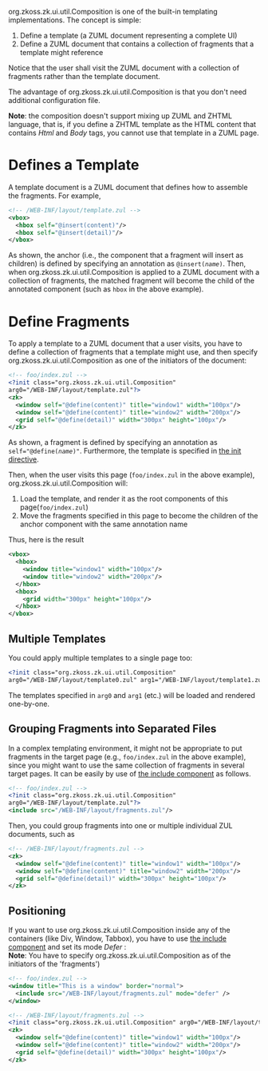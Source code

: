 

<javadoc>org.zkoss.zk.ui.util.Composition</javadoc> is one of the
built-in templating implementations. The concept is simple:

1.  Define a template (a ZUML document representing a complete UI)
2.  Define a ZUML document that contains a collection of fragments that
    a template might reference

Notice that the user shall visit the ZUML document with a collection of
fragments rather than the template document.

The advantage of <javadoc>org.zkoss.zk.ui.util.Composition</javadoc> is
that you don't need additional configuration file.

**Note**: the composition doesn't support mixing up ZUML and ZHTML
language, that is, if you define a ZHTML template as the HTML content
that contains *Html* and *Body* tags, you cannot use that template in a
ZUML page.

# Defines a Template

A template document is a ZUML document that defines how to assemble the
fragments. For example,

```xml
<!-- /WEB-INF/layout/template.zul -->
<vbox>
  <hbox self="@insert(content)"/>
  <hbox self="@insert(detail)"/>
</vbox>
```

As shown, the anchor (i.e., the component that a fragment will insert as
children) is defined by specifying an annotation as
`@insert(`*`name`*`)`. Then, when
<javadoc>org.zkoss.zk.ui.util.Composition</javadoc> is applied to a ZUML
document with a collection of fragments, the matched fragment will
become the child of the annotated component (such as `hbox` in the above
example).

# Define Fragments

To apply a template to a ZUML document that a user visits, you have to
define a collection of fragments that a template might use, and then
specify <javadoc>org.zkoss.zk.ui.util.Composition</javadoc> as one of
the initiators of the document:

```xml
<!-- foo/index.zul -->
<?init class="org.zkoss.zk.ui.util.Composition"
arg0="/WEB-INF/layout/template.zul"?>
<zk>
  <window self="@define(content)" title="window1" width="100px"/>
  <window self="@define(content)" title="window2" width="200px"/>
  <grid self="@define(detail)" width="300px" height="100px"/>
</zk>
```

As shown, a fragment is defined by specifying an annotation as
`self="@define(`*`name`*`)"`. Furthermore, the template is specified in
[the init
directive](ZUML_Reference/ZUML/Processing_Instructions/init).

Then, when the user visits this page (`foo/index.zul` in the above
example), <javadoc>org.zkoss.zk.ui.util.Composition</javadoc> will:

1.  Load the template, and render it as the root components of this
    page(`foo/index.zul`)
2.  Move the fragments specified in this page to become the children of
    the anchor component with the same annotation name

Thus, here is the result

```xml
<vbox>
  <hbox>
    <window title="window1" width="100px"/>
    <window title="window2" width="200px"/>
  </hbox>
  <hbox>
    <grid width="300px" height="100px"/>
  </hbox>
</vbox>
```

## Multiple Templates

You could apply multiple templates to a single page too:

```xml
<?init class="org.zkoss.zk.ui.util.Composition"
arg0="/WEB-INF/layout/template0.zul" arg1="/WEB-INF/layout/template1.zul"?>
```

The templates specified in `arg0` and `arg1` (etc.) will be loaded and
rendered one-by-one.

## Grouping Fragments into Separated Files

In a complex templating environment, it might not be appropriate to put
fragments in the target page (e.g., `foo/index.zul` in the above
example), since you might want to use the same collection of fragments
in several target pages. It can be easily by use of [the include
component]({{site.baseurl}}/zk_dev_ref/ui_composing/zuml/include)
as follows.

```xml
<!-- foo/index.zul -->
<?init class="org.zkoss.zk.ui.util.Composition"
arg0="/WEB-INF/layout/template.zul"?>
<include src="/WEB-INF/layout/fragments.zul"/>
```

Then, you could group fragments into one or multiple individual ZUL
documents, such as

```xml
<!-- /WEB-INF/layout/fragments.zul -->
<zk>
  <window self="@define(content)" title="window1" width="100px"/>
  <window self="@define(content)" title="window2" width="200px"/>
  <grid self="@define(detail)" width="300px" height="100px"/>
</zk>
```

## Positioning

If you want to use <javadoc>org.zkoss.zk.ui.util.Composition</javadoc>
inside any of the containers (like Div, Window, Tabbox), you have to use
[the include
component]({{site.baseurl}}/zk_dev_ref/ui_composing/zuml/include)
and set its mode *Defer* :  
**Note**: You have to specify
<javadoc>org.zkoss.zk.ui.util.Composition</javadoc> as of the initiators
of the 'fragments')

```xml
<!-- foo/index.zul -->
<window title="This is a window" border="normal">
  <include src="/WEB-INF/layout/fragments.zul" mode="defer" />
</window>
```

```xml
<!-- /WEB-INF/layout/fragments.zul -->
<?init class="org.zkoss.zk.ui.util.Composition" arg0="/WEB-INF/layout/template.zul"?>
<zk>
  <window self="@define(content)" title="window1" width="100px"/>
  <window self="@define(content)" title="window2" width="200px"/>
  <grid self="@define(detail)" width="300px" height="100px"/>
</zk>
```

